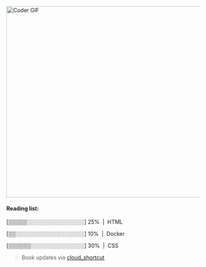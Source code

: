 [<img src="https://media.giphy.com/media/3o6ozomjwcQJpdz5p6/giphy.gif" alt="Coder GIF" width="800" height="500">](https://www.youtube.com/watch?v=0a2lv4IwZFY)

  #### Reading list:
  
  [▒▒▒▒▒░░░░░░░░░░░░░░░] 25% &nbsp;|&nbsp; HTML
  
  [▒▒░░░░░░░░░░░░░░░░░░] 10% &nbsp;|&nbsp; Docker
  
  [▒▒▒▒▒▒░░░░░░░░░░░░░░] 30% &nbsp;|&nbsp; CSS
  
  > Book updates via [cloud_shortcut](https://github.com/saschazengler/progress_bar_shortcut)
  